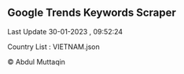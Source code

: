 

## Google Trends Keywords Scraper 
 
Last Update 30-01-2023 , 09:52:24

Country List :
VIETNAM.json



© Abdul Muttaqin 
